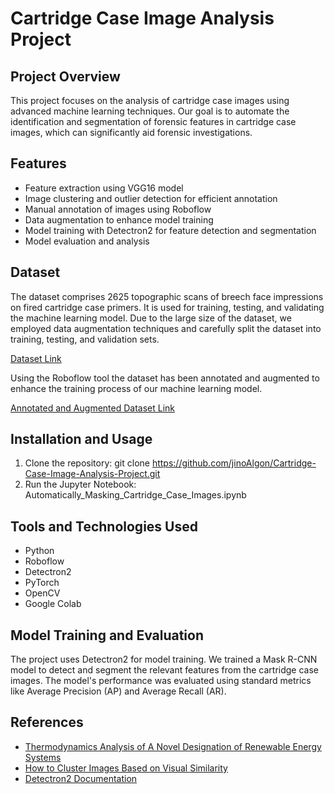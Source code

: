 ﻿# Cartridge Case Image Analysis Project

## Project Overview
This project focuses on the analysis of cartridge case images using advanced machine learning techniques. Our goal is to automate the identification and segmentation of forensic features in cartridge case images, which can significantly aid forensic investigations.

## Features
- Feature extraction using VGG16 model
- Image clustering and outlier detection for efficient annotation
- Manual annotation of images using Roboflow
- Data augmentation to enhance model training
- Model training with Detectron2 for feature detection and segmentation
- Model evaluation and analysis

## Dataset
The dataset comprises 2625 topographic scans of breech face impressions on fired cartridge case primers. It is used for training, testing, and validating the machine learning model. Due to the large size of the dataset, we employed data augmentation techniques and carefully split the dataset into training, testing, and validation sets.

[Dataset Link](https://iastate.figshare.com/articles/dataset/Topographic_Scans_of_Breech_Face_Impressions_on_Cartridge_Case_Primers/23837100?file=42400335)

Using the Roboflow tool the dataset has been annotated and augmented to enhance the training process of our machine learning model.

[Annotated and Augmented Dataset Link](https://github.com/jinoAlgon/Cartridge-Case-Image-Analysis-Project/blob/main/masking_catridge-2.zip)

## Installation and Usage
1. Clone the repository: git clone https://github.com/jinoAlgon/Cartridge-Case-Image-Analysis-Project.git
2. Run the Jupyter Notebook: Automatically_Masking_Cartridge_Case_Images.ipynb

## Tools and Technologies Used
- Python
- Roboflow
- Detectron2
- PyTorch
- OpenCV
- Google Colab

## Model Training and Evaluation
The project uses Detectron2 for model training. We trained a Mask R-CNN model to detect and segment the relevant features from the cartridge case images. The model's performance was evaluated using standard metrics like Average Precision (AP) and Average Recall (AR).

## References
- [Thermodynamics Analysis of A Novel Designation of Renewable Energy Systems](https://espace2.etsmtl.ca/id/eprint/27282/1/Duong-L-2023-27282.pdf)
- [How to Cluster Images Based on Visual Similarity](https://towardsdatascience.com/how-to-cluster-images-based-on-visual-similarity-cd6e7209fe34)
- [Detectron2 Documentation](https://detectron2.readthedocs.io/en/latest/tutorials/training.html)
